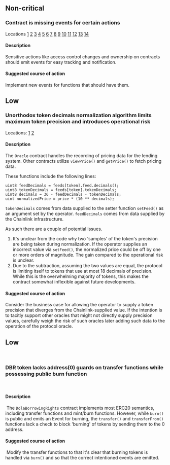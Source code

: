 ## Non-critical

### Contract is missing events for certain actions

Locations
[1](https://github.com/code-423n4/2022-10-inverse/blob/3e81f0f5908ea99b36e6ab72f13488bbfe622183/src/Oracle.sol#L44)
[2](https://github.com/code-423n4/2022-10-inverse/blob/3e81f0f5908ea99b36e6ab72f13488bbfe622183/src/Oracle.sol#L53)
[3](https://github.com/code-423n4/2022-10-inverse/blob/3e81f0f5908ea99b36e6ab72f13488bbfe622183/src/Oracle.sol#L61)
[4](https://github.com/code-423n4/2022-10-inverse/blob/3e81f0f5908ea99b36e6ab72f13488bbfe622183/src/Fed.sol#L48)
[5](https://github.com/code-423n4/2022-10-inverse/blob/3e81f0f5908ea99b36e6ab72f13488bbfe622183/src/Fed.sol#L66)
[6](https://github.com/code-423n4/2022-10-inverse/blob/3e81f0f5908ea99b36e6ab72f13488bbfe622183/src/Fed.sol#L75)
[7](https://github.com/code-423n4/2022-10-inverse/blob/3e81f0f5908ea99b36e6ab72f13488bbfe622183/src/DBR.sol#L53)
[8](https://github.com/code-423n4/2022-10-inverse/blob/3e81f0f5908ea99b36e6ab72f13488bbfe622183/src/BorrowController.sol#L26)
[9](https://github.com/code-423n4/2022-10-inverse/blob/3e81f0f5908ea99b36e6ab72f13488bbfe622183/src/Market.sol#L118)
[10](https://github.com/code-423n4/2022-10-inverse/blob/3e81f0f5908ea99b36e6ab72f13488bbfe622183/src/Market.sol#L130)
[11](https://github.com/code-423n4/2022-10-inverse/blob/3e81f0f5908ea99b36e6ab72f13488bbfe622183/src/Market.sol#L124)
[12](https://github.com/code-423n4/2022-10-inverse/blob/3e81f0f5908ea99b36e6ab72f13488bbfe622183/src/Market.sol#L136)
[13](https://github.com/code-423n4/2022-10-inverse/blob/3e81f0f5908ea99b36e6ab72f13488bbfe622183/src/Market.sol#L142)
[14](https://github.com/code-423n4/2022-10-inverse/blob/3e81f0f5908ea99b36e6ab72f13488bbfe622183/src/Market.sol#L212)

#### Description

Sensitive actions like access control changes and ownership on contracts should emit events for easy tracking and notification.

#### Suggested course of action

Implement new events for functions that should have them.

## Low

### Unorthodox token decimals normalization algorithm limits maximum token precision and introduces operational risk

Locations:
[1](https://github.com/code-423n4/2022-10-inverse/blob/3e81f0f5908ea99b36e6ab72f13488bbfe622183/src/Oracle.sol#L85-L88)
[2](https://github.com/code-423n4/2022-10-inverse/blob/3e81f0f5908ea99b36e6ab72f13488bbfe622183/src/Oracle.sol#L119-L122)

#### Description

The `Oracle` contract handles the recording of pricing data for the lending system. Other contracts utilize `viewPrice()` and `getPrice()` to fetch pricing data.

These functions include the following lines:

```
uint8 feedDecimals = feeds[token].feed.decimals();
uint8 tokenDecimals = feeds[token].tokenDecimals;
uint8 decimals = 36 - feedDecimals - tokenDecimals;
uint normalizedPrice = price * (10 ** decimals);
```

`tokenDecimals` comes from data supplied to the setter function `setFeed()` as an argument set by the operator. `feedDecimals` comes from data supplied by the Chainlink infrastructure.

As such there are a couple of potential issues. 

1) It's unclear from the code why two 'samples' of the token's precision are being taken during normalization. If the operator supplies an incorrect value via `setFeed()`, the normalized price could be off by one or more orders of magnitude. The gain compared to the operational risk is unclear.
1) Due to the subtraction, assuming the two values are equal, the protocol is limiting itself to tokens that use  at most 18 decimals of precision. While this is the overwhelming majority of tokens, this makes the contract somewhat inflexible against future developments.

#### Suggested course of action

Consider the business case for allowing the operator to supply a token precision that diverges from the Chainlink-supplied value. If the intention is to tacitly support other oracles that might not directly supply precision values, carefully weigh the risk of such oracles later adding such data to the operation of the protocol oracle.

## Low
​
### DBR token lacks address(0) guards on transfer functions while possessing public burn function
​
#### Description
​
The `DolaBorrowingRights` contract implements most ERC20 semantics, including transfer functions and mint/burn functions.
​
However, while `burn()` is public and emits an Event for burning, the `transfer()` and `transferFrom()` functions lack a check to block 'burning' of tokens by sending them to the 0 address. 
​
#### Suggested course of action
​
Modify the transfer functions to that it's clear that burning tokens is handled via `burn()` and so that the correct intentioned events are emitted.

